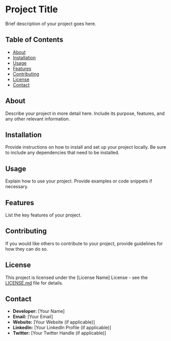 # Project Title

Brief description of your project goes here.

## Table of Contents
- [About](#about)
- [Installation](#installation)
- [Usage](#usage)
- [Features](#features)
- [Contributing](#contributing)
- [License](#license)
- [Contact](#contact)

## About
Describe your project in more detail here. Include its purpose, features, and any other relevant information.

## Installation
Provide instructions on how to install and set up your project locally. Be sure to include any dependencies that need to be installed.

## Usage
Explain how to use your project. Provide examples or code snippets if necessary. 

## Features
List the key features of your project.

## Contributing
If you would like others to contribute to your project, provide guidelines for how they can do so.

## License
This project is licensed under the [License Name] License - see the [LICENSE.md](LICENSE.md) file for details.

## Contact
- **Developer:** [Your Name]
- **Email:** [Your Email]
- **Website:** [Your Website (if applicable)]
- **LinkedIn:** [Your LinkedIn Profile (if applicable)]
- **Twitter:** [Your Twitter Handle (if applicable)]